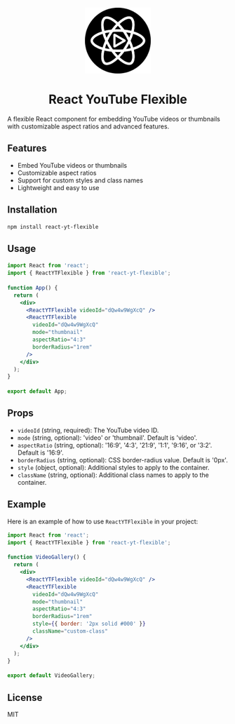 
<p align="center">
  <img src="./assets/logo.png" alt="Logo" width="150" />
</p>

<h1 align="center">React YouTube Flexible</h1>

A flexible React component for embedding YouTube videos or thumbnails with customizable aspect ratios and advanced features.

## Features

- Embed YouTube videos or thumbnails
- Customizable aspect ratios
- Support for custom styles and class names
- Lightweight and easy to use

## Installation

```bash
npm install react-yt-flexible
```

## Usage

```jsx
import React from 'react';
import { ReactYTFlexible } from 'react-yt-flexible';

function App() {
  return (
    <div>
      <ReactYTFlexible videoId="dQw4w9WgXcQ" />
      <ReactYTFlexible
        videoId="dQw4w9WgXcQ"
        mode="thumbnail"
        aspectRatio="4:3"
        borderRadius="1rem"
      />
    </div>
  );
}

export default App;
```

## Props

- `videoId` (string, required): The YouTube video ID.
- `mode` (string, optional): 'video' or 'thumbnail'. Default is 'video'.
- `aspectRatio` (string, optional): '16:9', '4:3', '21:9', '1:1', '9:16', or '3:2'. Default is '16:9'.
- `borderRadius` (string, optional): CSS border-radius value. Default is '0px'.
- `style` (object, optional): Additional styles to apply to the container.
- `className` (string, optional): Additional class names to apply to the container.

## Example

Here is an example of how to use `ReactYTFlexible` in your project:

```jsx
import React from 'react';
import { ReactYTFlexible } from 'react-yt-flexible';

function VideoGallery() {
  return (
    <div>
      <ReactYTFlexible videoId="dQw4w9WgXcQ" />
      <ReactYTFlexible
        videoId="dQw4w9WgXcQ"
        mode="thumbnail"
        aspectRatio="4:3"
        borderRadius="1rem"
        style={{ border: '2px solid #000' }}
        className="custom-class"
      />
    </div>
  );
}

export default VideoGallery;
```

## License

MIT